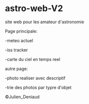 # astro-web-V2

site web pour les amateur d'astronomie


Page principale:

  -meteo actuel
  
  -iss tracker
  
  -carte du ciel en temps reel
  



autre page:

  -photo realiser avec descriptif
  
  -trie des photos par typre d'objet

  


  ©Julien_Deniaud
